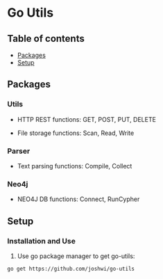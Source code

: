 # Go Utils

## Table of contents
* [Packages](#packages)
* [Setup](#setup)

## Packages

### Utils

- HTTP REST functions: GET, POST, PUT, DELETE

- File storage functions: Scan, Read, Write

### Parser

- Text parsing functions: Compile, Collect

### Neo4j

- NEO4J DB functions: Connect, RunCypher

## Setup

### Installation and Use

1. Use go package manager to get go-utils: 
```
go get https://github.com/joshwi/go-utils
```